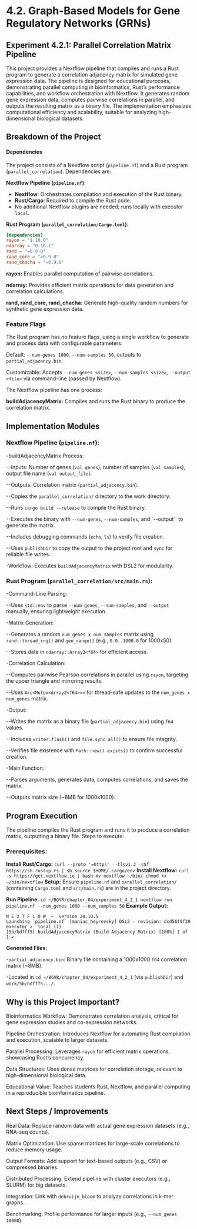 # 4.2. Graph-Based Models for Gene Regulatory Networks (GRNs)
## Experiment 4.2.1: Parallel Correlation Matrix Pipeline

This project provides a Nextflow pipeline that compiles and runs a Rust program to generate a correlation adjacency matrix for simulated gene expression data. The pipeline is designed for educational purposes, demonstrating parallel computing in bioinformatics, Rust’s performance capabilities, and workflow orchestration with Nextflow. It generates random gene expression data, computes pairwise correlations in parallel, and outputs the resulting matrix as a binary file. The implementation emphasizes computational efficiency and scalability, suitable for analyzing high-dimensional biological datasets.
## Breakdown of the Project

#### Dependencies
The project consists of a Nextflow script (`pipeline.nf`) and a Rust program (`parallel_correlation`). Dependencies are:

**Nextflow Pipeline (`pipeline.nf`)**:
- **Nextflow**: Orchestrates compilation and execution of the Rust binary.
- **Rust/Cargo**: Required to compile the Rust code.
- No additional Nextflow plugins are needed; runs locally with executor `local`.

**Rust Program (`parallel_correlation/Cargo.toml`)**:
```toml
[dependencies]
rayon = "1.10.0"
ndarray = "0.16.1"
rand = "=0.9.0"
rand_core = "=0.9.0"
rand_chacha = "=0.9.0"
```
**rayon:** Enables parallel computation of pairwise correlations.

**ndarray:** Provides efficient matrix operations for data generation and correlation calculations.

**rand, rand_core, rand_chacha:** Generate high-quality random numbers for synthetic gene expression data.

### Feature Flags

The Rust program has no feature flags, using a single workflow to generate and process data with configurable parameters:

Default: `--num-genes 1000`, `--num-samples 50`, outputs to `partial_adjacency.bin`.

Customizable: Accepts `--num-genes <size>`, `--num-samples <size>`, `--output <file>` via command-line (passed by Nextflow).

The Nextflow pipeline has one process:

**buildAdjacencyMatrix:** Compiles and runs the Rust binary to produce the correlation matrix.
## Implementation Modules
### Nextflow Pipeline (`pipeline.nf`):

-buildAdjacencyMatrix Process:

--Inputs: Number of genes (`val genes`), number of samples (`val samples`), output file name (`val output_file`).

--Outputs: Correlation matrix (`partial_adjacency.bin`).

--Copies the `parallel_correlation/` directory to the work directory.

--Runs `cargo build --release` to compile the Rust binary.

--Executes the binary with `--num-genes`, `--num-samples`, and `--output`` to generate the matrix.

--Includes debugging commands (`echo`, `ls`) to verify file creation.

--Uses `publishDir` to copy the output to the project root and `sync` for reliable file writes..

-Workflow: Executes `buildAdjacencyMatrix` with DSL2 for modularity.

### Rust Program (`parallel_correlation/src/main.rs`):

-Command-Line Parsing:

--Uses `std::env` to parse `--num-genes`, `--num-samples`, and `--output` manually, ensuring lightweight execution.

-Matrix Generation:

--Generates a random `num_genes x num_samples` matrix using `rand::thread_rng()` and `gen_range()` (e.g., `0.0..1000.0` for 1000x50).

--Stores data in `ndarray::Array2<f64>` for efficient access.

-Correlation Calculation:

--Computes pairwise Pearson correlations in parallel using `rayon`, targeting the upper triangle and mirroring results.

--Uses `Arc<Mutex<Array2<f64>>>` for thread-safe updates to the `num_genes x num_genes` matrix.

-Output:

--Writes the matrix as a binary file (`partial_adjacency.bin`) using `f64` values.

--Includes `writer.flush()` and `file.sync_all()` to ensure file integrity.

--Verifies file existence with `Path::new().exists()` to confirm successful creation.

-Main Function:

--Parses arguments, generates data, computes correlations, and saves the matrix.

--Outputs matrix size (~8MB for 1000x1000).
## Program Execution
The pipeline compiles the Rust program and runs it to produce a correlation matrix, outputting a binary file. Steps to execute:

### Prerequisites:

**Install Rust/Cargo:**
`curl --proto '=https' --tlsv1.2 -sSf https://sh.rustup.rs | sh
source $HOME/.cargo/env`
**Install Nextflow:**
`curl -s https://get.nextflow.io | bash
mv nextflow ~/bin/
chmod +x ~/bin/nextflow`
**Setup:**
Ensure `pipeline.nf` and `parallel_correlation/` (containing `Cargo.toml` and `src/main.rs`) are in the project directory.

**Run Pipeline:**
`cd ~/BGVR/chapter_04/experiment_4_2_1
nextflow run pipeline.nf --num_genes 1000 --num_samples 50`
**Example Output:**
```
N E X T F L O W  ~  version 24.10.5
Launching `pipeline.nf` [maniac_heyrovsky] DSL2 - revision: dcd56f9f39
executor >  local (1)
[5b/bdfff5] buildAdjacencyMatrix (Build Adjacency Matrix) [100%] 1 of 1 ✔
```
**Generated Files:**

-`partial_adjacency.bin`: Binary file containing a 1000x1000 `f64` correlation matrix (~8MB).

-Located in `cd ~/BGVR/chapter_04/experiment_4_2_1` (via `publishDir`) and `work/5b/bdfff5.../`.

## Why is this Project Important?
Bioinformatics Workflow: Demonstrates correlation analysis, critical for gene expression studies and co-expression networks.

Pipeline Orchestration: Introduces Nextflow for automating Rust compilation and execution, scalable to larger datasets.

Parallel Processing: Leverages `rayon` for efficient matrix operations, showcasing Rust’s concurrency.

Data Structures: Uses dense matrices for correlation storage, relevant to high-dimensional biological data.

Educational Value: Teaches students Rust, Nextflow, and parallel computing in a reproducible bioinformatics pipeline.
## Next Steps / Improvements
Real Data: Replace random data with actual gene expression datasets (e.g., RNA-seq counts).

Matrix Optimization: Use sparse matrices for large-scale correlations to reduce memory usage.

Output Formats: Add support for text-based outputs (e.g., CSV) or compressed binaries.

Distributed Processing: Extend pipeline with cluster executors (e.g., SLURM) for big datasets.

Integration: Link with `debruijn_bloom` to analyze correlations in k-mer graphs.

Benchmarking: Profile performance for larger inputs (e.g., `--num_genes 10000`).

